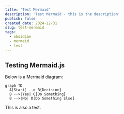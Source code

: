 ```yaml
---
title: 'Test Mermaid'
description: 'Test Mermaid - this is the description'
publish: false
created_date: 2024-12-31
slug: test-mermaid
tags:
  - obsidian
  - mermaid
  - test
---
```


## Testing Mermaid.js

Below is a Mermaid diagram:

```mermaid
graph TD
  A[Start] --> B{Decision}
  B -->|Yes| C[Do Something]
  B -->|No| D[Do Something Else]
```

This is also a test.
